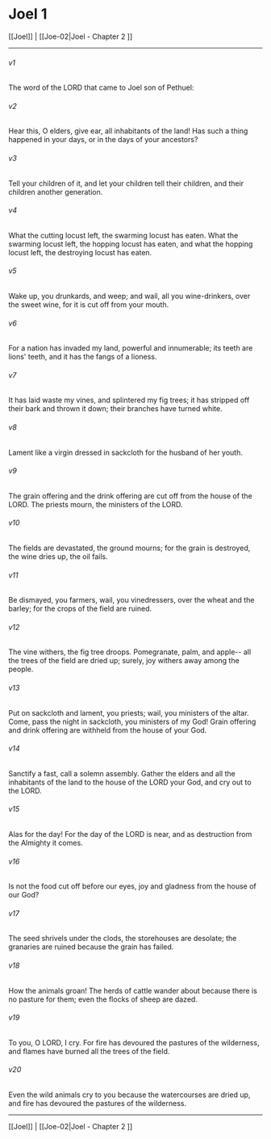 # Joel 1

[[Joel]] | [[Joe-02|Joel - Chapter 2 ]]
***

###### v1
The word of the LORD that came to Joel son of Pethuel:
###### v2
Hear this, O elders, give ear, all inhabitants of the land! Has such a thing happened in your days, or in the days of your ancestors?
###### v3
Tell your children of it, and let your children tell their children, and their children another generation.
###### v4
What the cutting locust left, the swarming locust has eaten. What the swarming locust left, the hopping locust has eaten, and what the hopping locust left, the destroying locust has eaten.
###### v5
Wake up, you drunkards, and weep; and wail, all you wine-drinkers, over the sweet wine, for it is cut off from your mouth.
###### v6
For a nation has invaded my land, powerful and innumerable; its teeth are lions' teeth, and it has the fangs of a lioness.
###### v7
It has laid waste my vines, and splintered my fig trees; it has stripped off their bark and thrown it down; their branches have turned white.
###### v8
Lament like a virgin dressed in sackcloth for the husband of her youth.
###### v9
The grain offering and the drink offering are cut off from the house of the LORD. The priests mourn, the ministers of the LORD.
###### v10
The fields are devastated, the ground mourns; for the grain is destroyed, the wine dries up, the oil fails.
###### v11
Be dismayed, you farmers, wail, you vinedressers, over the wheat and the barley; for the crops of the field are ruined.
###### v12
The vine withers, the fig tree droops. Pomegranate, palm, and apple-- all the trees of the field are dried up; surely, joy withers away among the people.
###### v13
Put on sackcloth and lament, you priests; wail, you ministers of the altar. Come, pass the night in sackcloth, you ministers of my God! Grain offering and drink offering are withheld from the house of your God.
###### v14
Sanctify a fast, call a solemn assembly. Gather the elders and all the inhabitants of the land to the house of the LORD your God, and cry out to the LORD.
###### v15
Alas for the day! For the day of the LORD is near, and as destruction from the Almighty it comes.
###### v16
Is not the food cut off before our eyes, joy and gladness from the house of our God?
###### v17
The seed shrivels under the clods, the storehouses are desolate; the granaries are ruined because the grain has failed.
###### v18
How the animals groan! The herds of cattle wander about because there is no pasture for them; even the flocks of sheep are dazed.
###### v19
To you, O LORD, I cry. For fire has devoured the pastures of the wilderness, and flames have burned all the trees of the field.
###### v20
Even the wild animals cry to you because the watercourses are dried up, and fire has devoured the pastures of the wilderness.

***

[[Joel]] | [[Joe-02|Joel - Chapter 2 ]]

